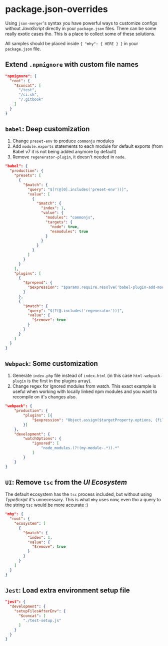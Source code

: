 # package.json-overrides

Using `json-merger`'s syntax you have powerful ways to customize configs without _JavaScript_ directly in your `package.json` files. There can be some really exotic cases tho. This is a place to collect some of these solutions.

All samples should be placed inside `{ "mhy": { HERE } }` in your `package.json` file.

## Extend `.npmignore` with custom file names

```json
"npmignore": {
  "root": {
    "$concat": [
      "/test",
      "/ci.sh",
      "/.gitbook"
    ]
  }
}
```

## `babel`: Deep customization

1. Change `preset-env` to produce `commonjs` modules
2. Add `module.exports` statements to each module for default exports (from Babel v7 it is not being added anymore by default)
3. Remove `regenerator-plugin`, it doesn't needed in `node`.

```json
"babel": {
  "production": {
    "presets": [
      {
        "$match": {
          "query": "$[?(@[0].includes('preset-env'))]",
          "value": [
            {
              "$match": {
                "index": 1,
                "value": {
                  "modules": "commonjs",
                  "targets": {
                    "node": true,
                    "esmodules": true
                  }
                }
              }
            }
          ]
        }
      }
    ],
    "plugins": [
      {
        "$prepend": {
          "$expression": "$params.require.resolve('babel-plugin-add-module-exports')"
        }
      },
      {
        "$match": {
          "query": "$[?(@.includes('regenerator'))]",
          "value": {
            "$remove": true
          }
        }
      }
    ]
  }
}
```

## `Webpack`: Some customization

1. Generate `index.php` file instead of `index.html` (in this case `html-webpack-plugin` is the first in the plugins array).
2. Change regex for ignored modules from watch. This exact example is useful when working with locally linked npm modules and you want to recompile on it's changes also.

```json
"webpack": {
    "production": {
        "plugins": [{
            "$expression": "Object.assign($targetProperty.options, {filename : 'index.php'})"
        }]
    },
    "development": {
        "watchOptions": {
            "ignored": [
                "node_modules.(?!(my-module-.*)).*"
            ]
        }
    }
}
```

## `UI`: Remove `tsc` from the _UI Ecosystem_

The default ecosystem has the `tsc` process included, but without using _TypeScript_ it's unnecessary. This is what `mhy` uses now, even tho a query to the string `tsc` would be more accurate :)

```json
"mhy": {
  "root": {
    "ecosystem": [
      {
        "$match": {
          "index": 1,
          "value": {
            "$remove": true
          }
        }
      }
    ]
  }
}
```

## `Jest`: Load extra environment setup file
```json
"jest": {
  "development": {
    "setupFilesAfterEnv": {
      "$concat": [
        "./test-setup.js"
      ]
    }
  }
}
```

